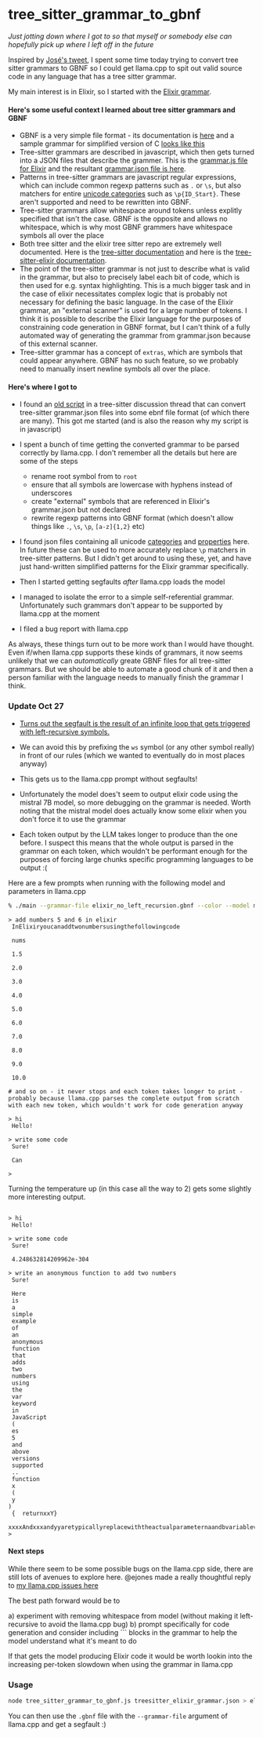 # tree_sitter_grammar_to_gbnf

*Just jotting down where I got to so that myself or somebody else can hopefully pick up where I left off in the future*

Inspired by [José's tweet](https://twitter.com/josevalim/status/1717201320799535578), I spent some time today trying to convert tree sitter grammars to GBNF so I could get llama.cpp to spit out valid source code in any language that has a tree sitter grammar.

My main interest is in Elixir, so I started with the [Elixir grammar](https://github.com/elixir-lang/tree-sitter-elixir). 


#### Here's some useful context I learned about tree sitter grammars and GBNF

- GBNF is a very simple file format - its documentation is [here](https://github.com/ggerganov/llama.cpp/blob/master/grammars/README.md) and a sample grammar for simplified version of C [looks like this](https://github.com/ggerganov/llama.cpp/blob/master/grammars/c.gbnf)
- Tree-sitter grammars are described in javascript, which then gets turned into a JSON files that describe the grammer. This is the [grammar.js file for Elixir](https://github.com/elixir-lang/tree-sitter-elixir/blob/main/grammar.js) and the resultant [grammar.json file is here](https://github.com/elixir-lang/tree-sitter-elixir/blob/main/src/grammar.json).
- Patterns in tree-sitter grammars are javascript regular expressions, which can include common regexp patterns such as `.` or `\s`, but also matchers for entire [unicode categories](https://www.compart.com/en/unicode/category) such as `\p{ID_Start}`. These aren't supported and need to be rewritten into GBNF.
- Tree-sitter grammars allow whitespace around tokens unless explitly specified that isn't the case. GBNF is the opposite and allows no whitespace, which is why most GBNF grammers have whitespace symbols all over the place
- Both tree sitter and the elixir tree sitter repo are extremely well documented. Here is the [tree-sitter documentation](https://tree-sitter.github.io/tree-sitter/creating-parsers) and here is the [tree-sitter-elixir documentation](https://github.com/elixir-lang/tree-sitter-elixir/blob/main/docs/parser.md).
- The point of the tree-sitter grammar is not just to describe what is valid in the grammar, but also to precisely label each bit of code, which is then used for e.g. syntax highlighting. This is a much bigger task and in the case of elixir necessitates complex logic that is probably not necessary for defining the basic language. In the case of the Elixir grammar, an "external scanner" is used for a large number of tokens. I think it is possible to describe the Elixir language for the purposes of constraining code generation in GBNF format, but I can't think of a fully automated way of generating the grammar from grammar.json because of this external scanner.
- Tree-sitter grammar has a concept of `extras`, which are symbols that could appear anywhere. GBNF has no such feature, so we probably need to manually insert newline symbols all over the place.


#### Here's where I got to

- I found an [old script](https://github.com/tree-sitter/tree-sitter/issues/1013#issuecomment-805787544) in a tree-sitter discussion thread that can convert tree-sitter grammar.json files into some ebnf file format (of which there are many). This got me started (and is also the reason why my script is in javascript)

- I spent a bunch of time getting the converted grammar to be parsed correctly by llama.cpp. I don't remember all the details but here are some of the steps
    - rename root symbol from to `root`
    - ensure that all symbols are lowercase with hyphens instead of underscores
    - create "external" symbols that are referenced in Elixir's grammar.json but not declared
    - rewrite regexp patterns into GBNF format (which doesn't allow things like `.`, `\s`, `\p`, `[a-z]{1,2}` etc)

- I found json files containing all unicode [categories](https://github.com/tree-sitter/tree-sitter/blob/master/cli/src/generate/prepare_grammar/unicode-categories.json) and [properties](https://github.com/tree-sitter/tree-sitter/blob/master/cli/src/generate/prepare_grammar/unicode-properties.json) here. In future these can be used to more accurately replace `\p` matchers in tree-sitter patterns. But I didn't get around to using these, yet, and have just hand-written simplified patterns for the Elixir grammar specifically.

- Then I started getting segfaults _after_ llama.cpp loads the model

- I managed to isolate the error to a simple self-referential grammar. Unfortunately such grammars don't appear to be supported by llama.cpp at the moment

- I filed a bug report with llama.cpp

As always, these things turn out to be more work than I would have thought. Even if/when llama.cpp supports these kinds of grammars, it now seems unlikely that we can *automatically* greate GBNF files for all tree-sitter grammars. But we should be able to automate a good chunk of it and then a person familiar with the language needs to manually finish the grammar I think.

### Update Oct 27

- [Turns out the segfault is the result of an infinite loop that gets triggered with left-recursive symbols.](https://github.com/ggerganov/llama.cpp/issues/3801#issuecomment-1781918825)

- We can avoid this by prefixing the `ws` symbol (or any other symbol really) in front of our rules (which we wanted to eventually do in most places anyway)

- This gets us to the llama.cpp prompt without segfaults!

- Unfortunately the model does't seem to output elixir code using the mistral 7B model, so more debugging on the grammar is needed. Worth noting that the mistral model does actually know some elixir when you don't force it to use the grammar

- Each token output by the LLM takes longer to produce than the one before. I suspect this means that the whole output is parsed in the grammar on each token, which wouldn't be performant enough for the purposes of forcing large chunks specific programming languages to be output :(
    
Here are a few prompts when running with the following model and parameters in llama.cpp

```zsh
% ./main --grammar-file elixir_no_left_recursion.gbnf --color --model mistral-7b-instruct-v0.1.Q6_K.gguf -t 7 -b 24 -n -1 --temp 0 -ngl 1 -ins
```

```
> add numbers 5 and 6 in elixir
 InElixiryoucanaddtwonumbersusingthefollowingcode

 nums

 1.5

 2.0

 3.0

 4.0

 5.0

 6.0

 7.0

 8.0

 9.0

 10.0

# and so on - it never stops and each token takes longer to print - probably because llama.cpp parses the complete output from scratch with each new token, which wouldn't work for code generation anyway
```

```
> hi
 Hello!

> write some code
 Sure!

 Can

> 
```

Turning the temperature up (in this case all the way to 2) gets some slightly more interesting output.

```

> hi
 Hello!

> write some code
 Sure!

 4.248632814209962e-304

> write an anonymous function to add two numbers
 Sure!

 Here
 is
 a
 simple
 example
 of
 an
 anonymous
 function
 that
 adds
 two
 numbers
 using
 the
 var
 keyword
 in
 JavaScript
 (
 es
 5
 and
 above
 versions
 supported
 ..
 function
 x
 (
 y
)
 {  returnxxY}
 xxxxAndxxxandyyaretypicallyreplacewiththeactualparameternaandbvariablevaluesinyourprogramxandyrespectiveseriouslyyourselectricmotorsforchargedathenewbatteryvoltageshouldbewegiveaproperresistancematchacrossalargecircuitsoastomaximizethepowerstoredinyours
> 
```

#### Next steps

While there seem to be some possible bugs on the llama.cpp side, there are still lots of avenues to explore here. @ejones made a really thoughtful reply to [my llama.cpp issues here](https://github.com/ggerganov/llama.cpp/issues/3801)

The best path forward would be to 

a) experiment with removing whitespace from model (without making it left-recursive to avoid the llama.cpp bug)
b) prompt specifically for code generation and consider including ``` blocks in the grammar to help the model understand what it's meant to do

If that gets the model producing Elixir code it would be worth lookin into the increasing per-token slowdown when using the grammar in llama.cpp

### Usage

```zsh
node tree_sitter_grammar_to_gbnf.js treesitter_elixir_grammar.json > elixir.gbnf
```

You can then use the `.gbnf` file with the `--grammar-file` argument of llama.cpp and get a segfault :)